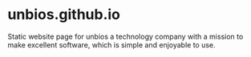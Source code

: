 # unbios.github.io
Static website page for unbios a technology company with a mission to make excellent software, which is simple and enjoyable to use.
